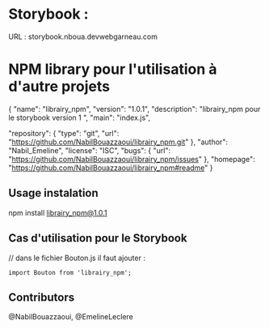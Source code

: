 # Storybook :

  URL : storybook.nboua.devwebgarneau.com

# NPM library pour l'utilisation à d'autre projets

{
  "name": "librairy_npm",
  "version": "1.0.1",
  "description": "librairy_npm pour le storybook version 1 ",
  "main": "index.js",

  "repository": {
    "type": "git",
    "url": "https://github.com/NabilBouazzaoui/librairy_npm.git"
  },
  "author": "Nabil_Emeline",
  "license": "ISC",
  "bugs": {
    "url": "https://github.com/NabilBouazzaoui/librairy_npm/issues"
  },
  "homepage": "https://github.com/NabilBouazzaoui/librairy_npm#readme"
}

## Usage instalation 

npm install librairy_npm@1.0.1

## Cas d'utilisation pour le  Storybook

// dans le fichier Bouton.js il faut ajouter :

    import Bouton from 'librairy_npm';



## Contributors

@NabilBouazzaoui, @EmelineLeclere
